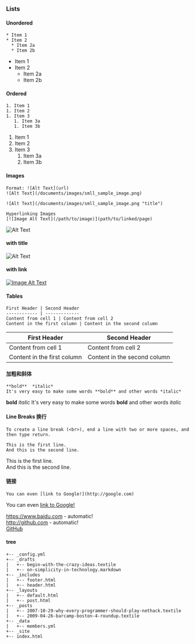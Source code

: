 ### Lists

#### Unordered
```
* Item 1
* Item 2
  * Item 2a
  * Item 2b
```
* Item 1
* Item 2
  * Item 2a
  * Item 2b

#### Ordered
```
1. Item 1
1. Item 2
1. Item 3
   1. Item 3a
   1. Item 3b
```
1. Item 1
1. Item 2
1. Item 3
   1. Item 3a
   1. Item 3b

#### Images
```
Format: ![Alt Text](url)
![Alt Text](/documents/images/smll_sample_image.png)

![Alt Text](/documents/images/smll_sample_image.png "title")

Hyperlinking Images
[![Image Alt Text](/path/to/image)](path/to/linked/page)

```
![Alt Text](https://raw.githubusercontent.com/Boytobeaman/learnnote.site/master/static/documents/images/smll_sample_image.png)
#### with title
![Alt Text](https://raw.githubusercontent.com/Boytobeaman/learnnote.site/master/static/documents/images/smll_sample_image.png "title")

#### with link
[![Image Alt Text](https://raw.githubusercontent.com/Boytobeaman/learnnote.site/master/static/documents/images/smll_sample_image.png)](https://www.baidu.com)

#### Tables
```
First Header | Second Header
------------ | -------------
Content from cell 1 | Content from cell 2
Content in the first column | Content in the second column
```
First Header | Second Header
------------ | -------------
Content from cell 1 | Content from cell 2
Content in the first column | Content in the second column


#### 加粗和斜体
```
**bold**  *italic* 
It's very easy to make some words **bold** and other words *italic* 
```
**bold**  *italic* 
It's very easy to make some words **bold** and other words *italic* 

#### Line Breaks 换行

```
To create a line break (<br>), end a line with two or more spaces, and then type return.

This is the first line.  
And this is the second line.
```
This is the first line.  
And this is the second line.

#### 链接
```
You can even [link to Google!](http://google.com)
```
You can even [link to Google!](http://google.com)

https://www.baidu.com - automatic!  
http://github.com - automatic!  
[GitHub](http://github.com)



#### tree
```
+-- _config.yml
+-- _drafts
|   +-- begin-with-the-crazy-ideas.textile
|   +-- on-simplicity-in-technology.markdown
+-- _includes
|   +-- footer.html
|   +-- header.html
+-- _layouts
|   +-- default.html
|   +-- post.html
+-- _posts
|   +-- 2007-10-29-why-every-programmer-should-play-nethack.textile
|   +-- 2009-04-26-barcamp-boston-4-roundup.textile
+-- _data
|   +-- members.yml
+-- _site
+-- index.html
```